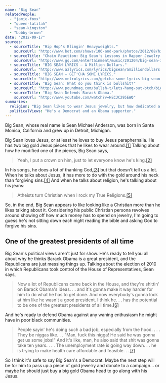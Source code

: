 ```yaml
---
name: "Big Sean"
relatedPeople:
  - "jamie-foxx"
  - "queen-latifah"
  - "sean-kingston"
  - "bobby-brown"
date: "2012-09-17"
sources:
  - sourceTitle: "Hip Hop's Blingin' Heavyweights."
    sourceUrl: "http://www.bet.com/shows/106-and-park/photos/2012/08/hip-hop-s-blingin-heavyweights.html#!022912-shows-106-park-bling-big-sean"
  - sourceTitle: "Chain Reaction: Big Sean's Lessons in Rapper Jewelry."
    sourceUrl: "http://www.gq.com/entertainment/music/201204/big-sean-interview-rapper-chains-jewelry-kanye-west-finally-famous"
  - sourceTitle: "BIG SEAN LYRICS – A Million Dollars."
    sourceUrl: "http://www.azlyrics.com/lyrics/bigsean/amilliondollars.html"
  - sourceTitle: "BIG SEAN – GET'CHA SOME LYRICS."
    sourceUrl: "http://www.metrolyrics.com/getcha-some-lyrics-big-sean.html"
  - sourceTitle: "Big Sean: What do you think is bullshit?"
    sourceUrl: "http://www.poundmag.com/bullsh-t/lets-hang-out-btch/big-sean-what-do-you-think-is-bullshit/"
  - sourceTitle: "Big Sean Defends Barack Obama."
    sourceUrl: "http://www.youtube.com/watch?v=HECJC295EWQ"
summaries:
  religion: "Big Sean likes to wear Jesus jewelry, but how dedicated a Christian he is remains to be seen."
  politicalViews: "He's a Democrat and an Obama supporter."
---
```


Big Sean, whose real name is Sean Michael Anderson, was born in Santa Monica, California and grew up in Detroit, Michigan.

Big Sean loves Jesus, or at least he loves to buy Jesus paraphernalia. He has two big gold Jesus pieces that he likes to wear around.<a class="source-citation" href="#http%3A%2F%2Fwww.bet.com%2Fshows%2F106-and-park%2Fphotos%2F2012%2F08%2Fhip-hop-s-blingin-heavyweights.html%23!022912-shows-106-park-bling-big-sean" title="Hip Hop&apos;s Blingin&apos; Heavyweights.">[1]</a> Talking about how he modified one of the pieces, Big Sean says,

>Yeah, I put a crown on him, just to let everyone know he's king.<a class="source-citation" href="#http%3A%2F%2Fwww.gq.com%2Fentertainment%2Fmusic%2F201204%2Fbig-sean-interview-rapper-chains-jewelry-kanye-west-finally-famous" title="Chain Reaction: Big Sean&apos;s Lessons in Rapper Jewelry.">[2]</a>

In his songs, he does a lot of thanking God,<a class="source-citation" href="#http%3A%2F%2Fwww.azlyrics.com%2Flyrics%2Fbigsean%2Familliondollars.html" title="BIG SEAN LYRICS – A Million Dollars.">[3]</a> but that doesn't tell us a lot. When he talks about Jesus, it has more to do with the gold around his neck than forgiving sins.<a class="source-citation" href="#http%3A%2F%2Fwww.metrolyrics.com%2Fgetcha-some-lyrics-big-sean.html" title="BIG SEAN – GET&apos;CHA SOME LYRICS.">[4]</a> And when he talks about religion, he's talking about his jeans:

>Atheists turn Christian when I rock my True Religions.<a class="source-citation" href="#http%3A%2F%2Fwww.metrolyrics.com%2Fgetcha-some-lyrics-big-sean.html" title="BIG SEAN – GET&apos;CHA SOME LYRICS.">[5]</a>

So, in the end, Big Sean appears to like looking like a Christian more than he likes talking about it. Considering his public Christian persona revolves around showing off how much money has to spend on jewelry, I'm going to guess he's not sitting down each night reading the bible and asking God to forgive his sins.


## One of the greatest presidents of all time

Big Sean's political views aren't just for show. He's ready to tell you all about why he thinks Barack Obama is a great president, and the Republicans are just messing things up. Talking about the election of 2010 in which Republicans took control of the House of Representatives, Sean says,

>Now a lot of Republicans came back in the House, and they're shittin' on Barack Obama's ideas. . . and it's gonna make it way harder for him to do what he has to get done. And now everybody's gonna look at him like he wasn't a good president. I think he. . . has the potential to be one of the greatest presidents of all time.<a class="source-citation" href="#http%3A%2F%2Fwww.poundmag.com%2Fbullsh-t%2Flets-hang-out-btch%2Fbig-sean-what-do-you-think-is-bullshit%2F" title="Big Sean: What do you think is bullshit?">[6]</a>

And he's ready to defend Obama against any waning enthusiasm he might have in poor black communities.

>People sayin' he's doing such a bad job, especially from the hood. . . . They be niggas like. . . "Man, fuck this nigga! He said he was gonna get us some jobs!" And it's like, man, he also said that shit was gonna take ten years. . . . The unemployment rate is going way down. . . he is trying to make health care affordable and feasible. . .<a class="source-citation" href="#http%3A%2F%2Fwww.youtube.com%2Fwatch%3Fv%3DHECJC295EWQ" title="Big Sean Defends Barack Obama.">[7]</a>

So I think it's safe to say Big Sean's a Democrat. Maybe the next step will be for him to pass up a piece of gold jewelry and donate to a campaign… or maybe he should just buy a big gold Obama head to go along with his Jesus.